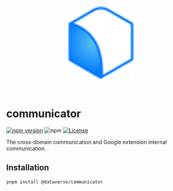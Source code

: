 <br/>
<p align="center">
<a href=" " target="_blank">
<img src="https://github.com/dataverse-os/dataverse-connector/raw/main/logo.svg" width="180" alt="Dataverse logo">
</a >
</p >
<br/>

# communicator

[![npm version](https://img.shields.io/npm/v/@dataverse/communicator.svg)](https://www.npmjs.com/package/@dataverse/communicator)
![npm](https://img.shields.io/npm/dw/@dataverse/communicator)
[![License](https://img.shields.io/npm/l/@dataverse/communicator.svg)](https://github.com/dataverse-os/dataverse-connector/blob/main/packages/communicator/LICENSE.md)

The cross-domain communication and Google extension internal communication.

## Installation

```bash
pnpm install @dataverse/communicator
```
